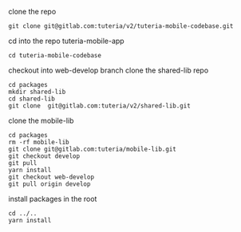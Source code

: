 clone the repo
```
git clone git@gitlab.com:tuteria/v2/tuteria-mobile-codebase.git
```

cd into the repo tuteria-mobile-app
```
cd tuteria-mobile-codebase
```

checkout into web-develop branch
clone the shared-lib repo
```
cd packages
mkdir shared-lib
cd shared-lib
git clone  git@gitlab.com:tuteria/v2/shared-lib.git
```

clone the mobile-lib
```
cd packages
rm -rf mobile-lib
git clone git@gitlab.com:tuteria/mobile-lib.git
git checkout develop
git pull
yarn install
git checkout web-develop
git pull origin develop
```

install packages in the root
```
cd ../..
yarn install

```

